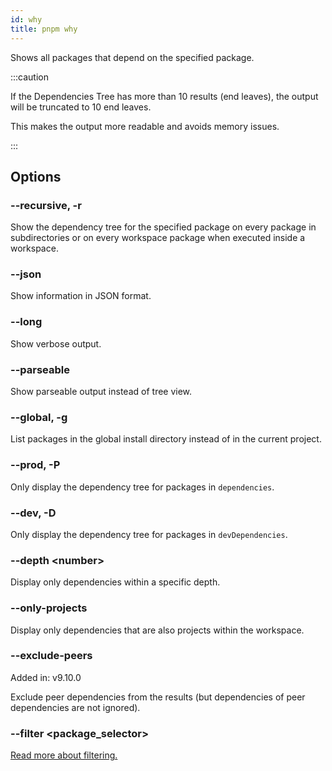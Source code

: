 ```yaml
---
id: why
title: pnpm why
---
```


Shows all packages that depend on the specified package.

:::caution

If the Dependencies Tree has more than 10 results (end leaves), the output will be truncated to 10 end leaves.

This makes the output more readable and avoids memory issues.

:::

## Options

### --recursive, -r

Show the dependency tree for the specified package on every package in
subdirectories or on every workspace package when executed inside a workspace.

### --json

Show information in JSON format.

### --long

Show verbose output.

### --parseable

Show parseable output instead of tree view.

### --global, -g

List packages in the global install directory instead of in the current project.

### --prod, -P

Only display the dependency tree for packages in `dependencies`.

### --dev, -D

Only display the dependency tree for packages in `devDependencies`.

### --depth &lt;number\>

Display only dependencies within a specific depth.

### --only-projects

Display only dependencies that are also projects within the workspace.

### --exclude-peers

Added in: v9.10.0

Exclude peer dependencies from the results (but dependencies of peer dependencies are not ignored).

### --filter &lt;package_selector\>

[Read more about filtering.](../filtering.md)
